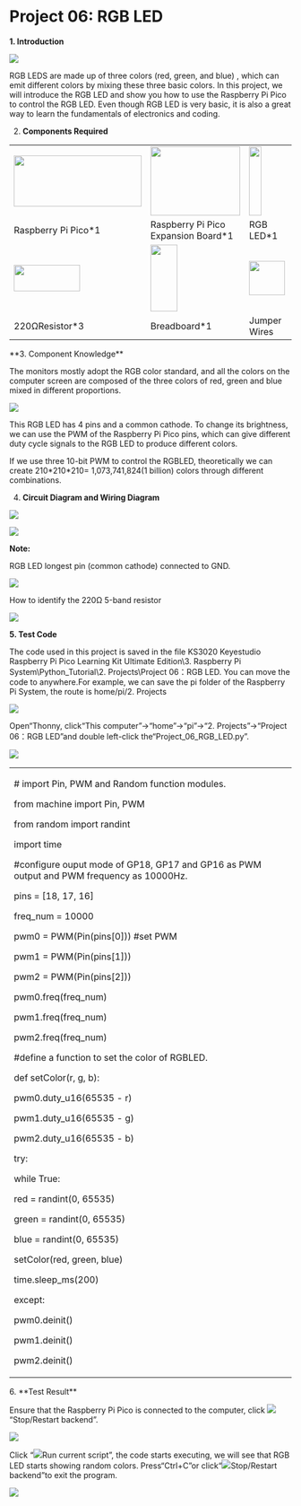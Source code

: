 # Project 06: RGB LED

**1. Introduction**

![](/media/94bdff69e438989d8e0934e57f2e5c00.png)

RGB LEDS are made up of three colors (red, green, and blue) , which can emit different colors by mixing these three basic colors. In this project, we will introduce the RGB LED and show you how to use the Raspberry Pi Pico to control the RGB LED. Even though RGB LED is very basic, it is also a great way to learn the fundamentals of electronics and coding.

2.  **Components Required**

<table>
<tbody>
<tr class="odd">
<td><img src="https://raw.githubusercontent.com/keyestudio/KS3020-KS3020F-Keyestudio-Raspberry-Pi-Pico-Ultimate-Starter-Kit-Raspberry-Pi/master/media/b18fe281156b29c44796f72222718d58.jpeg" style="width:2.37431in;height:0.94514in" /></td>
<td><img src="https://raw.githubusercontent.com/keyestudio/KS3020-KS3020F-Keyestudio-Raspberry-Pi-Pico-Ultimate-Starter-Kit-Raspberry-Pi/master/media/bbed91c0b45fcafc7e7163bfeabf68f9.png" style="width:1.67014in;height:1.28472in" /></td>
<td><img src="https://raw.githubusercontent.com/keyestudio/KS3020-KS3020F-Keyestudio-Raspberry-Pi-Pico-Ultimate-Starter-Kit-Raspberry-Pi/master/media/f1a86fc81ab4b043263ce7e01e14d470.png" style="width:0.23056in;height:1.27847in" /></td>
<td></td>
</tr>
<tr class="even">
<td>Raspberry Pi Pico*1</td>
<td>Raspberry Pi Pico Expansion Board*1</td>
<td>RGB LED*1</td>
<td></td>
</tr>
<tr class="odd">
<td><img src="https://raw.githubusercontent.com/keyestudio/KS3020-KS3020F-Keyestudio-Raspberry-Pi-Pico-Ultimate-Starter-Kit-Raspberry-Pi/master/media/098a2730d0b0a2a4b2079e0fc87fd38b.png" style="width:1.22639in;height:0.49236in" /></td>
<td><img src="https://raw.githubusercontent.com/keyestudio/KS3020-KS3020F-Keyestudio-Raspberry-Pi-Pico-Ultimate-Starter-Kit-Raspberry-Pi/master/media/e380dd26e4825be9a768973802a55fe6.png" style="width:0.50347in;height:1.23333in" /></td>
<td><img src="https://raw.githubusercontent.com/keyestudio/KS3020-KS3020F-Keyestudio-Raspberry-Pi-Pico-Ultimate-Starter-Kit-Raspberry-Pi/master/media/c801a7baee258ff7f5f28ac6e9a7097b.png" style="width:0.66736in;height:0.64097in" /></td>
<td><img src="https://raw.githubusercontent.com/keyestudio/KS3020-KS3020F-Keyestudio-Raspberry-Pi-Pico-Ultimate-Starter-Kit-Raspberry-Pi/master/media/7dcbd02995be3c142b2f97df7f7c03ce.png" style="width:1.05903in;height:0.56667in" /></td>
</tr>
<tr class="even">
<td>220ΩResistor*3</td>
<td>Breadboard*1</td>
<td>Jumper Wires</td>
<td>USB Cable*1</td>
</tr>
</tbody>
</table>
**3. Component Knowledge**

The monitors mostly adopt the RGB color standard, and all the colors on the computer screen are composed of the three colors of red, green and blue mixed in different proportions.

![](/media/8bf1339719a922f2fbc1e01a4347b4ab.png)

This RGB LED has 4 pins and a common cathode. To change its brightness, we can use the PWM of the Raspberry Pi Pico pins, which can give different duty cycle signals to the RGB LED to produce different colors.

If we use three 10-bit PWM to control the RGBLED, theoretically we can create 210\*210\*210= 1,073,741,824(1 billion) colors through different combinations.

4.  **Circuit Diagram and Wiring Diagram**

![](/media/f6950bc8498e6139cbb67db84cdd5a9a.png)

![](/media/fdab8c2fd2dfdd1670c09962e7b458ce.png)

**Note:**

RGB LED longest pin (common cathode) connected to GND.

![](/media/1584356c63bf99934ae0810ee02dced3.png)

How to identify the 220Ω 5-band resistor

![](/media/55c0199544e9819328f6d5778f10d7d0.png)

**5. Test Code**

The code used in this project is saved in the file KS3020 Keyestudio Raspberry Pi Pico Learning Kit Ultimate Edition\\3. Raspberry Pi System\\Python\_Tutorial\\2. Projects\\Project 06：RGB LED. You can move the code to anywhere.For example, we can save the pi folder of the Raspberry Pi System, the route is home/pi/2. Projects

![](/media/ae27830403a2f741aa9b725e5324c215.png)

Open“Thonny, click“This computer”→“home”→“pi”→“2. Projects”→“Project 06：RGB LED”and double left-click the“Project\_06\_RGB\_LED.py”.

![](/media/fa2c2f91ec4700ce6c73e4acb045df45.png)

<table>
<tbody>
<tr class="odd">
<td><p># import Pin, PWM and Random function modules.</p>
<p>from machine import Pin, PWM</p>
<p>from random import randint</p>
<p>import time</p>
<p>#configure ouput mode of GP18, GP17 and GP16 as PWM output and PWM frequency as 10000Hz.</p>
<p>pins = [18, 17, 16]</p>
<p>freq_num = 10000</p>
<p>pwm0 = PWM(Pin(pins[0])) #set PWM</p>
<p>pwm1 = PWM(Pin(pins[1]))</p>
<p>pwm2 = PWM(Pin(pins[2]))</p>
<p>pwm0.freq(freq_num)</p>
<p>pwm1.freq(freq_num)</p>
<p>pwm2.freq(freq_num)</p>
<p>#define a function to set the color of RGBLED.</p>
<p>def setColor(r, g, b):</p>
<p>pwm0.duty_u16(65535 - r)</p>
<p>pwm1.duty_u16(65535 - g)</p>
<p>pwm2.duty_u16(65535 - b)</p>
<p>try:</p>
<p>while True:</p>
<p>red = randint(0, 65535)</p>
<p>green = randint(0, 65535)</p>
<p>blue = randint(0, 65535)</p>
<p>setColor(red, green, blue)</p>
<p>time.sleep_ms(200)</p>
<p>except:</p>
<p>pwm0.deinit()</p>
<p>pwm1.deinit()</p>
<p>pwm2.deinit()</p></td>
</tr>
</tbody>
</table>
6. **Test Result**

Ensure that the Raspberry Pi Pico is connected to the computer, click ![](/media/ec00367ea605788eab454cd176b94c7b.png)“Stop/Restart backend”.

![](/media/c338d727e51749fcf4e331cc729207ae.png)

Click “![](/media/bb4d9305714a178069d277b20e0934b7.png)Run current script”, the code starts executing, we will see that RGB LED starts showing random colors. Press“Ctrl+C”or click“![](/media/ec00367ea605788eab454cd176b94c7b.png)Stop/Restart backend”to exit the program.

![](/media/b6f35a993624aa56b058ca411d43e096.png)
